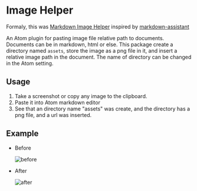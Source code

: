 # Image Helper

Formaly, this was [Markdown Image Helper](https://github.com/bigyuki/markdown-image-helper) inspired by [markdown-assistant](https://github.com/knightli/markdown-assistant)

An Atom plugin for pasting image file relative path to documents. Documents can be in markdown, html or else. This package create a directory named `assets`, store the image as a png file in it, and insert a relative image path in the document. The name of directory can be changed in the Atom setting.

## Usage

1. Take a screenshot or copy any image to the clipboard.
2. Paste it into Atom markdown editor
3. See that an directory name "assets" was create, and the directory has a png file, and a url was inserted.

## Example

* Before

    ![before](https://github.com/cm3/image-helper/raw/master/assets/README-31bb2.png)

* After

    ![after](https://github.com/cm3/image-helper/raw/master/assets/README-d1eba.png)

